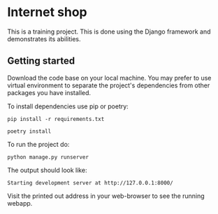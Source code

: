 # Internet shop
This is a training project. This is done using the Django framework and demonstrates its abilities. 

<h2>
  Getting started
</h2>

Download the code base on your local machine. You may prefer to use virtual environment to separate the project's dependencies from other packages you have installed.

To install dependencies use pip or poetry:

```
pip install -r requirements.txt
```
```
poetry install
```


To run the project do:
```
python manage.py runserver
```
The output should look like:
```
Starting development server at http://127.0.0.1:8000/
```
Visit the printed out address in your web-browser to see the running webapp.


